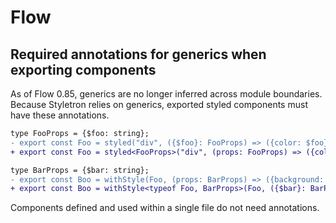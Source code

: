# Flow

## Required annotations for generics when exporting components

As of Flow 0.85, generics are no longer inferred across module boundaries. Because Styletron relies on generics, exported styled components must have these annotations.

```diff
type FooProps = {$foo: string};
- export const Foo = styled("div", ({$foo}: FooProps) => ({color: $foo}));
+ export const Foo = styled<FooProps>("div", (props: FooProps) => ({color: $foo}));

type BarProps = {$bar: string};
- export const Boo = withStyle(Foo, (props: BarProps) => ({background: $bar}));
+ export const Boo = withStyle<typeof Foo, BarProps>(Foo, ({$bar}: BarProps) => ({background: $bar}));
```

Components defined and used within a single file do not need annotations.
